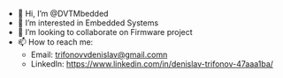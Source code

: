 - 👋 Hi, I’m @DVTMbedded
- 👀 I’m interested in Embedded Systems 
- 💞️ I’m looking to collaborate on Firmware project
- 📫 How to reach me: 
  - Email: trifonovvdenislav@gmail.comn
  - LinkedIn: https://www.linkedin.com/in/denislav-trifonov-47aaa1ba/

<!---
DVTMbedded/DVTMbedded is a ✨ special ✨ repository because its `README.md` (this file) appears on your GitHub profile.
You can click the Preview link to take a look at your changes.
--->
